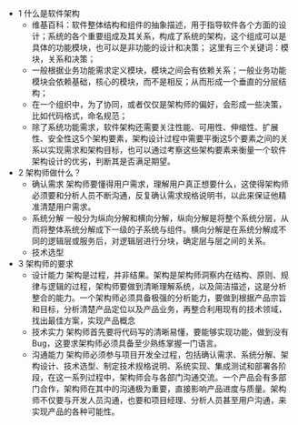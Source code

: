 * 1 什么是软件架构
  * 维基百科：软件整体结构和组件的抽象描述，用于指导软件各个方面的设计；系统的各个重要组成及其关系，构成了系统的架构，这个组成可以是具体的功能模块，也可以是非功能的设计和决策；
  这里有三个关键词：模块，关系和决策；
  * 一般根据业务功能需求定义模块，模块之间会有依赖关系；一般业务功能模块会依赖基础，核心的模块，而不是相反；从而形成一个垂直的分层结构；
  * 在一个组织中，为了协同，或者仅仅是架构师的偏好，会形成一些决策，比如代码格式，命名规范；
  * 除了系统功能需求，软件架构还需要关注性能、可用性、伸缩性、扩展性、安全性这5个架构要素，架构设计过程中需要平衡这5个要素之间的关系以实现需求和架构目标，也可以通过考察这些架构要素来衡量一个软件架构设计的优劣，判断其是否满足期望。
* 2 架构师做什么？
  * 确认需求
    架构师要懂得用户需求，理解用户真正想要什么，这使得架构师必须要和分析人员不断沟通，反复确认需求规格说明书，以此来保证他精准清楚用户需求。
  * 系统分解
    一般分为纵向分解和横向分解，纵向分解是将整个系统分层，从而将整体系统分解成下一级的子系统与组件。横向分解是在系统分解成不同的逻辑层或服务后，对逻辑层进行分块，确定层与层之间的关系。
  * 技术选型
* 3 架构师的要求
  * 设计能力
    架构是过程，并非结果。架构是架构师洞察内在结构、原则、规律与逻辑的过程，架构师要做到清晰理解系统，以及简洁描述，这是分析整合的能力。一个架构师必须具备极强的分析能力，要做到根据产品宗旨和目标，分析清楚产品定位以及产品业务，再整合利用现有的技术领域，找出最佳方案，实现产品概念
  * 技术实力
    架构师首先要将代码写的清晰易懂，要能够实现功能，做到没有Bug，这要求架构师必须具备至少熟练掌握一门语言。
  * 沟通能力
    架构师必须参与项目开发全过程，包括确认需求、系统分解、架构设计、技术选型、制定技术规格说明、系统实现、集成测试和部署各阶段，在这一系列过程中，架构师会与各部门沟通交流。一个产品会有多部门合作，架构师在其中的沟通极为重要，直接影响产品进度与质量。架构师不仅要与开发人员沟通，也要和项目经理、分析人员甚至用户沟通，来实现产品的各种可能性。